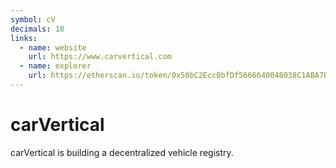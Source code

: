 ```yaml
---
symbol: cV
decimals: 18
links:
  - name: website
    url: https://www.carvertical.com
  - name: explorer
    url: https://etherscan.io/token/0x50bC2Ecc0bfDf5666640048038C1ABA7B7525683
---
```


# carVertical

carVertical is building a decentralized vehicle registry.
